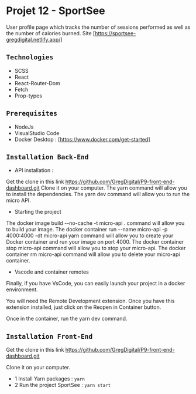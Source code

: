 # Projet 12 - SportSee

User profile page which tracks the number of sessions performed as well as the number of calories burned.
Site [https://sportsee-gregdigital.netlify.app/]

## `Technologies`

- SCSS
- React
- React-Router-Dom
- Fetch
- Prop-types

## `Prerequisites`

- NodeJs
- VisualStudio Code
- Docker Desktop : [https://www.docker.com/get-started]

## `Installation Back-End`

- API installation :

Get the clone in this link https://github.com/GregDigital/P9-front-end-dashboard.git
Clone it on your computer.
The yarn command will allow you to install the dependencies.
The yarn dev command will allow you to run the micro API.

- Starting the project

The docker image build --no-cache -t micro-api . command will allow you to build your image.
The docker container run --name micro-api -p 4000:4000 -dt micro-api yarn command will allow you to create your Docker container and run your image on port 4000.
The docker container stop micro-api command will allow you to stop your micro-api.
The docker container rm micro-api command will allow you to delete your micro-api container.

- Vscode and container remotes

Finally, if you have VsCode, you can easily launch your project in a docker environment.

You will need the Remote Development extension. Once you have this extension installed, just click on the Reopen in Container button.

Once in the container, run the yarn dev command.

## `Installation Front-End`

Get the clone in this link https://github.com/GregDigital/P9-front-end-dashboard.git

Clone it on your computer.

- 1 Install Yarn packages :
  `yarn`
- 2 Run the project SportSee :
  `yarn start`
